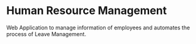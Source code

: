 # Human Resource Management
Web Application to manage information of employees and automates the process of Leave Management.
